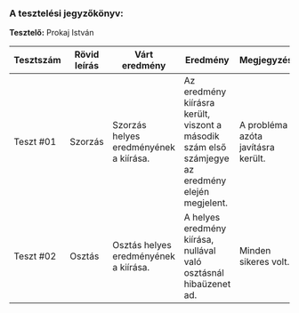 ### A tesztelési jegyzőkönyv:

**Tesztelő:** Prokaj István

| Tesztszám | Rövid leírás    | Várt eredmény                                                                                                                                 | Eredmény                                                                                     | Megjegyzés                                                                        |
| --------- | --------------- | --------------------------------------------------------------------------------------------------------------------------------------------- | -------------------------------------------------------------------------------------------- | --------------------------------------------------------------------------------- |
| Teszt #01 | Szorzás       | Szorzás helyes eredményének a kiírása.                                                            | Az eredmény kiírásra került, viszont a második szám első számjegye az eredmény elején megjelent. | A probléma azóta javításra került.                                                           |
| Teszt #02 | Osztás       | Osztás helyes eredményének a kiírása.                                                            | A helyes eredmény kiírása, nullával való osztásnál hibaüzenet ad. | Minden sikeres volt.                                                           |